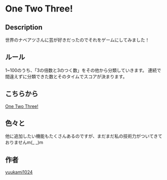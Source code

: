 One Two Three!
====

## Description

世界のナベアツさんに芸が好きだったのでそれをゲームにしてみました！

## ルール

1~100のうち、「3の倍数と3のつく数」をその他から分類していきます。
連続で間違えずに分類できた数とそのタイムでスコアが決まります。

## こちらから

[One Two Three!](https://yuukami1024.github.io/one_two_three/)

## 色々と

他に追加したい機能もたくさんあるのですが、まだまだ私の技術力がついてきておりませんm(_ _)m

## 作者

[yuukami1024](https://github.com/yuukami1024)
